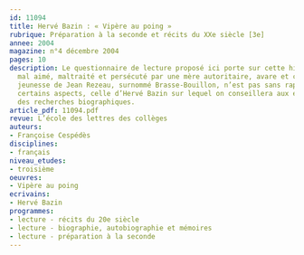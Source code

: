 ```yaml
---
id: 11094
title: Hervé Bazin : « Vipère au poing »
rubrique: Préparation à la seconde et récits du XXe siècle [3e]
annee: 2004
magazine: n°4 décembre 2004
pages: 10
description: Le questionnaire de lecture proposé ici porte sur cette histoire d’enfant
  mal aimé, maltraité et persécuté par une mère autoritaire, avare et cruelle. La
  jeunesse de Jean Rezeau, surnommé Brasse-Bouillon, n’est pas sans rappeler, par
  certains aspects, celle d’Hervé Bazin sur lequel on conseillera aux élèves de faire
  des recherches biographiques.
article_pdf: 11094.pdf
revue: L’école des lettres des collèges
auteurs:
- Françoise Cespédès
disciplines:
- français
niveau_etudes:
- troisième
oeuvres:
- Vipère au poing
ecrivains:
- Hervé Bazin
programmes:
- lecture - récits du 20e siècle
- lecture - biographie, autobiographie et mémoires
- lecture - préparation à la seconde
---
```

